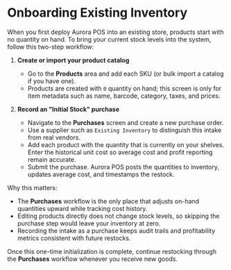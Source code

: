 # Onboarding Existing Inventory

When you first deploy Aurora POS into an existing store, products start with no quantity on hand. To bring your current stock levels into the system, follow this two-step workflow:

1. **Create or import your product catalog**
   - Go to the **Products** area and add each SKU (or bulk import a catalog if you have one).
   - Products are created with `0` quantity on hand; this screen is only for item metadata such as name, barcode, category, taxes, and prices.

2. **Record an "Initial Stock" purchase**
   - Navigate to the **Purchases** screen and create a new purchase order.
   - Use a supplier such as `Existing Inventory` to distinguish this intake from real vendors.
   - Add each product with the quantity that is currently on your shelves. Enter the historical unit cost so average cost and profit reporting remain accurate.
   - Submit the purchase. Aurora POS posts the quantities to inventory, updates average cost, and timestamps the restock.

Why this matters:

- The **Purchases** workflow is the only place that adjusts on-hand quantities upward while tracking cost history.
- Editing products directly does not change stock levels, so skipping the purchase step would leave your inventory at zero.
- Recording the intake as a purchase keeps audit trails and profitability metrics consistent with future restocks.

Once this one-time initialization is complete, continue restocking through the **Purchases** workflow whenever you receive new goods.

